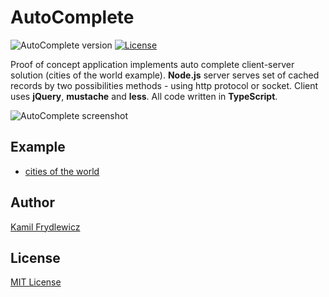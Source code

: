 # AutoComplete

![AutoComplete version](https://img.shields.io/badge/AutoComplete-1.0.1-green.svg)
[![License](https://img.shields.io/badge/license-MIT-red.svg)](https://opensource.org/licenses/MIT)

Proof of concept application implements auto complete client-server solution (cities of the world example).
**Node.js** server serves set of cached records by two possibilities methods - using http protocol or socket.
Client uses **jQuery**, **mustache** and **less**. All code written in **TypeScript**.

![AutoComplete screenshot](https://autocomplete.frydlewicz.pl/autocomplete.png)

## Example
* [cities of the world](https://autocomplete.frydlewicz.pl)

## Author
[Kamil Frydlewicz](https://frydlewicz.pl)

## License
[MIT License](LICENSE.txt)
